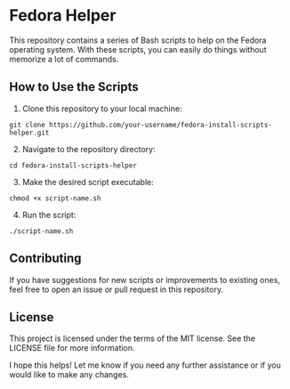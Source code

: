 # Fedora Helper

This repository contains a series of Bash scripts to help on the Fedora operating system. With these scripts, you can easily do things without memorize a lot of commands.

## How to Use the Scripts

1. Clone this repository to your local machine:

`git clone https://github.com/your-username/fedora-install-scripts-helper.git`

2. Navigate to the repository directory:

`cd fedora-install-scripts-helper`

3. Make the desired script executable:

`chmod +x script-name.sh`

4. Run the script:

`./script-name.sh`

## Contributing

If you have suggestions for new scripts or improvements to existing ones, feel free to open an issue or pull request in this repository.

## License

This project is licensed under the terms of the MIT license. See the LICENSE file for more information.

I hope this helps! Let me know if you need any further assistance or if you would like to make any changes.
